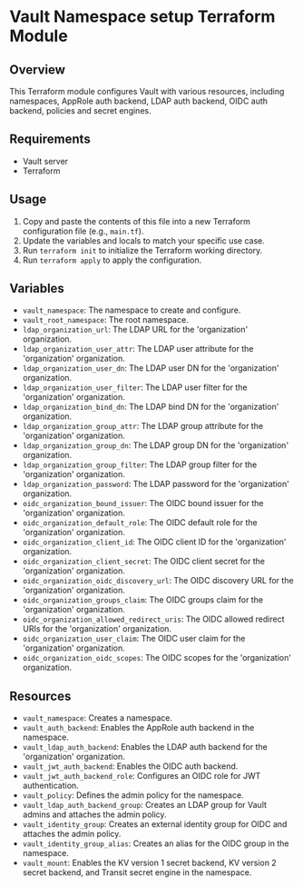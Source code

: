 # Vault Namespace setup Terraform Module

## Overview

This Terraform module configures Vault with various resources, including namespaces, AppRole auth backend, LDAP auth backend, OIDC auth backend, policies and secret engines.

## Requirements

* Vault server
* Terraform

## Usage

1. Copy and paste the contents of this file into a new Terraform configuration file (e.g., `main.tf`).
2. Update the variables and locals to match your specific use case.
3. Run `terraform init` to initialize the Terraform working directory.
4. Run `terraform apply` to apply the configuration.

## Variables

* `vault_namespace`: The namespace to create and configure.
* `vault_root_namespace`: The root namespace.
* `ldap_organization_url`: The LDAP URL for the 'organization' organization.
* `ldap_organization_user_attr`: The LDAP user attribute for the 'organization' organization.
* `ldap_organization_user_dn`: The LDAP user DN for the 'organization' organization.
* `ldap_organization_user_filter`: The LDAP user filter for the 'organization' organization.
* `ldap_organization_bind_dn`: The LDAP bind DN for the 'organization' organization.
* `ldap_organization_group_attr`: The LDAP group attribute for the 'organization' organization.
* `ldap_organization_group_dn`: The LDAP group DN for the 'organization' organization.
* `ldap_organization_group_filter`: The LDAP group filter for the 'organization' organization.
* `ldap_organization_password`: The LDAP password for the 'organization' organization.
* `oidc_organization_bound_issuer`: The OIDC bound issuer for the 'organization' organization.
* `oidc_organization_default_role`: The OIDC default role for the 'organization' organization.
* `oidc_organization_client_id`: The OIDC client ID for the 'organization' organization.
* `oidc_organization_client_secret`: The OIDC client secret for the 'organization' organization.
* `oidc_organization_oidc_discovery_url`: The OIDC discovery URL for the 'organization' organization.
* `oidc_organization_groups_claim`: The OIDC groups claim for the 'organization' organization.
* `oidc_organization_allowed_redirect_uris`: The OIDC allowed redirect URIs for the 'organization' organization.
* `oidc_organization_user_claim`: The OIDC user claim for the 'organization' organization.
* `oidc_organization_oidc_scopes`: The OIDC scopes for the 'organization' organization.

## Resources

* `vault_namespace`: Creates a namespace.
* `vault_auth_backend`: Enables the AppRole auth backend in the namespace.
* `vault_ldap_auth_backend`: Enables the LDAP auth backend for the 'organization' organization.
* `vault_jwt_auth_backend`: Enables the OIDC auth backend.
* `vault_jwt_auth_backend_role`: Configures an OIDC role for JWT authentication.
* `vault_policy`: Defines the admin policy for the namespace.
* `vault_ldap_auth_backend_group`: Creates an LDAP group for Vault admins and attaches the admin policy.
* `vault_identity_group`: Creates an external identity group for OIDC and attaches the admin policy.
* `vault_identity_group_alias`: Creates an alias for the OIDC group in the namespace.
* `vault_mount`: Enables the KV version 1 secret backend, KV version 2 secret backend, and Transit secret engine in the namespace.